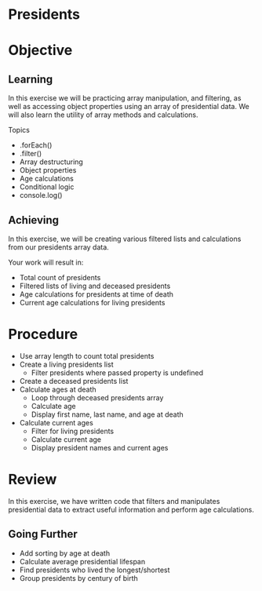 # Presidents

# Objective

## Learning

In this exercise we will be practicing array manipulation, and filtering, as well as accessing object properties using an array of presidential data. We will also learn the utility of array methods and calculations.

Topics

- .forEach()
- .filter()
- Array destructuring
- Object properties
- Age calculations
- Conditional logic
- console.log()

## Achieving

In this exercise, we will be creating various filtered lists and calculations from our presidents array data.

Your work will result in:

- Total count of presidents
- Filtered lists of living and deceased presidents
- Age calculations for presidents at time of death
- Current age calculations for living presidents

# Procedure

- Use array length to count total presidents
- Create a living presidents list 
    - Filter presidents where passed property is undefined
- Create a deceased presidents list
- Calculate ages at death
    - Loop through deceased presidents array
    - Calculate age
    - Display first name, last name, and age at death
- Calculate current ages
    - Filter for living presidents
    - Calculate current age
    - Display president names and current ages

# Review

In this exercise, we have written code that filters and manipulates presidential data to extract useful information and perform age calculations.

## Going Further

- Add sorting by age at death
- Calculate average presidential lifespan
- Find presidents who lived the longest/shortest
- Group presidents by century of birth